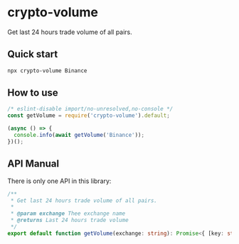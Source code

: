 # crypto-volume

Get last 24 hours trade volume of all pairs.

## Quick start

```bash
npx crypto-volume Binance
```

## How to use

```javascript
/* eslint-disable import/no-unresolved,no-console */
const getVolume = require('crypto-volume').default;

(async () => {
  console.info(await getVolume('Binance'));
})();
```

## API Manual

There is only one API in this library:

```typescript
/**
 * Get last 24 hours trade volume of all pairs.
 *
 * @param exchange Thee exchange name
 * @returns Last 24 hours trade volume
 */
export default function getVolume(exchange: string): Promise<{ [key: string]: Volume }>;
```
